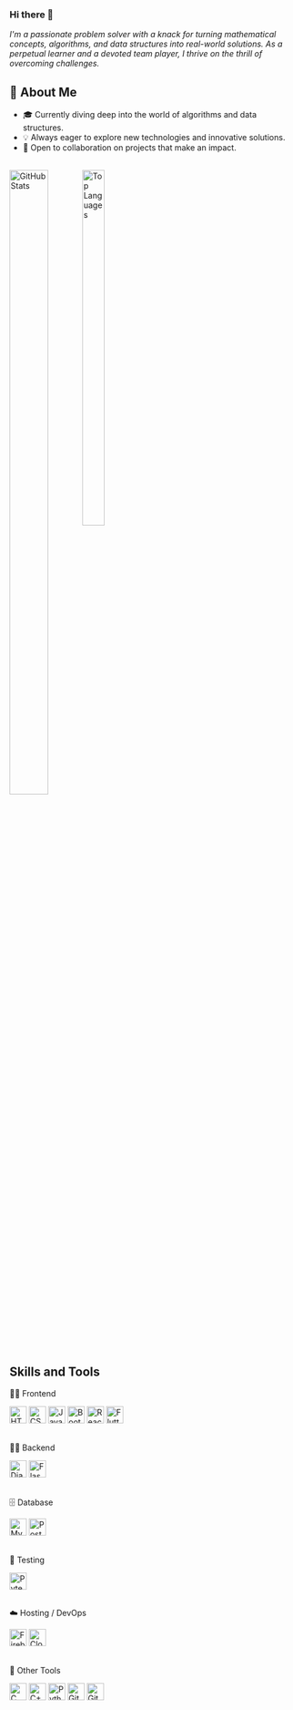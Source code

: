 ### Hi there 👋

<em>I'm a passionate problem solver with a knack for turning mathematical concepts, algorithms, and data structures into real-world solutions. As a perpetual learner and a devoted team player, I thrive on the thrill of overcoming challenges.</em>


## 🚀 About Me

- 🎓 Currently diving deep into the world of algorithms and data structures.
- 💡 Always eager to explore new technologies and innovative solutions.
- 🤝 Open to collaboration on projects that make an impact.

<br>

<!--
**Kaileshwaran13/Kaileshwaran13** is a ✨ _special_ ✨ repository because its `README.md` (this file) appears on your GitHub profile.

Here are some ideas to get you started:

- 🔭 I’m currently working on ...
- 🌱 I’m currently learning ...
- 👯 I’m looking to collaborate on ...
- 🤔 I’m looking for help with ...
- 💬 Ask me about ...
- 📫 How to reach me: ...
- 😄 Pronouns: ...
- ⚡ Fun fact: ...
-->

<div style="display: inline-block; width: 48%;">
  <img src="https://github-readme-stats.vercel.app/api?username=Kaileshwaran13&show_icons=true&theme=dracula" alt="GitHub Stats" style="width: 53%; height: auto; float: left">
  <img src="https://github-readme-stats.vercel.app/api/top-langs/?username=Kaileshwaran13&layout=compact&theme=dracula" alt="Top Languages" style="width: 40%; height: auto; float : left">
</div>


## Skills and Tools
🧑‍🎨 Frontend
<p float="left"> <img alt="HTML" width="30px" src="https://cdn.jsdelivr.net/gh/devicons/devicon/icons/html5/html5-plain.svg" /> <img alt="CSS" width="30px" src="https://cdn.jsdelivr.net/gh/devicons/devicon/icons/css3/css3-plain.svg" /> <img alt="JavaScript" width="30px" src="https://cdn.jsdelivr.net/gh/devicons/devicon/icons/javascript/javascript-plain.svg" /> <img alt="Bootstrap" width="30px" src="https://cdn.jsdelivr.net/gh/devicons/devicon/icons/bootstrap/bootstrap-original.svg" /> <img alt="React" width="30px" src="https://cdn.jsdelivr.net/gh/devicons/devicon/icons/react/react-original.svg" /> <img alt="Flutter" width="30px" src="https://cdn.jsdelivr.net/gh/devicons/devicon/icons/flutter/flutter-original.svg" /> </p> <br/>
🧑‍💻 Backend
<p float="left"> <img alt="Django" width="30px" src="https://cdn.jsdelivr.net/gh/devicons/devicon/icons/django/django-plain.svg" /> <img alt="Flask" width="30px" src="https://cdn.jsdelivr.net/gh/devicons/devicon/icons/flask/flask-original.svg" /> </p> <br/>
🗄️ Database
<p float="left"> <img alt="MySQL" width="30px" src="https://cdn.jsdelivr.net/gh/devicons/devicon/icons/mysql/mysql-original.svg" /> <img alt="PostgreSQL" width="30px" src="https://cdn.jsdelivr.net/gh/devicons/devicon/icons/postgresql/postgresql-original.svg" /> </p> <br/>
🧪 Testing
<p float="left"> <img alt="Pytest" width="30px" src="https://cdn.jsdelivr.net/gh/devicons/devicon/icons/pytest/pytest-original-wordmark.svg" /> </p> <br/>
☁️ Hosting / DevOps
<p float="left"> <img alt="Firebase" width="30px" src="https://cdn.jsdelivr.net/gh/devicons/devicon/icons/firebase/firebase-original-wordmark.svg" /> <img alt="Cloudflare" width="30px" src="https://cdn.jsdelivr.net/gh/devicons/devicon/icons/cloudflare/cloudflare-original.svg" /> </p> <br/>
🔧 Other Tools
<p float="left"> <img alt="C" width="30px" src="https://cdn.jsdelivr.net/gh/devicons/devicon/icons/c/c-line.svg" /> <img alt="C++" width="30px" src="https://cdn.jsdelivr.net/gh/devicons/devicon/icons/cplusplus/cplusplus-original.svg" /> <img alt="Python" width="30px" src="https://cdn.jsdelivr.net/gh/devicons/devicon/icons/python/python-plain.svg" /> <img alt="Git" width="30px" src="https://cdn.jsdelivr.net/gh/devicons/devicon/icons/git/git-original.svg" /> <img alt="GitHub" width="30px" src="https://cdn.jsdelivr.net/gh/devicons/devicon/icons/github/github-original.svg" /> </p>
